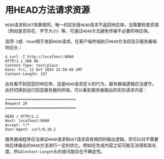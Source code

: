# 用HEAD方法请求资源

`HEAD`请求和`GET`效果相同，唯一的区别是`HEAD`请求不返回响应体。当需要检查资源（例如是否存在、字节大小）等，可通过`HEAD`方法避免传输不必要的响应体。

选项`-I`或`--head`用于发起`HEAD`请求。在客户端终端执行`HEAD`方法将显示服务器端响应头：

```shell
$ curl -I http://localhost:8080
HTTP/1.1 200 OK
Content-Type: text/plain
Date: Fri, 11 Oct 2024 12:58:49 GMT
Content-Length: 157
```

此处看不到回显的响应体，这是`HEAD`请求定义的行为，服务器端逻辑应当遵守。此时切换到运行回显服务器的终端，可以看到服务器输出的实际请求内容：

```
================================
Request 20
================================

HEAD / HTTP/1.1
Host: localhost:8080
Accept: */*
User-Agent: curl/8.10.1
```

服务器端程序应当保证`HEAD`请求和`GET`请求具有相同的输出逻辑，但可以对不需要响应体输出的`HEAD`方法进行一定的优化，例如在生成内容之前可能无法得知其长度，所以`Content-Length`头的值可能存在不确定性。
